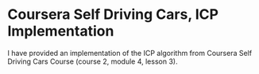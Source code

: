 # Coursera Self Driving Cars, ICP Implementation

 I have provided an implementation of the ICP algorithm from Coursera Self Driving Cars Course (course 2, module 4, lesson 3).


